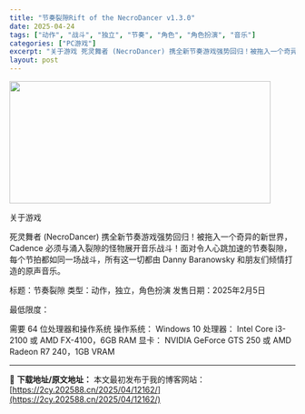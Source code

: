 ```yaml
---
title: "节奏裂隙Rift of the NecroDancer v1.3.0"
date: 2025-04-24
tags: ["动作", "战斗", "独立", "节奏", "角色", "角色扮演", "音乐"]
categories: ["PC游戏"]
excerpt: "关于游戏 死灵舞者 (NecroDancer) 携全新节奏游戏强势回归！被拖入一个奇异的新世界，Cadence 必须与涌入裂隙的怪物展开音乐战斗！面对令人心跳加速的节奏裂隙，每个节拍都如同一场战斗，所有这一切都由 Danny Baranowsky 和朋友们倾情打造的原声音乐。 标题：节奏裂隙 类型：&hellip;"
layout: post
---
```


<img class="aligncenter size-full wp-image-12170" src="https://2cy.202588.cn/wp-content/uploads/2025/04/2025042407563913.webp" alt="" width="460" height="215" />

关于游戏

死灵舞者 (NecroDancer) 携全新节奏游戏强势回归！被拖入一个奇异的新世界，Cadence 必须与涌入裂隙的怪物展开音乐战斗！面对令人心跳加速的节奏裂隙，每个节拍都如同一场战斗，所有这一切都由 Danny Baranowsky 和朋友们倾情打造的原声音乐。

标题：节奏裂隙
类型：动作，独立，角色扮演
发售日期：2025年2月5日

最低限度：

需要 64 位处理器和操作系统
操作系统： Windows 10
处理器： Intel Core i3-2100 或 AMD FX-4100，6GB RAM
显卡： NVIDIA GeForce GTS 250 或 AMD Radeon R7 240，1GB VRAM

---
📖 **下载地址/原文地址：** 本文最初发布于我的博客网站：[https://2cy.202588.cn/2025/04/12162/](https://2cy.202588.cn/2025/04/12162/)
